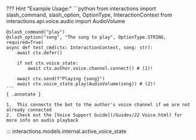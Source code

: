 ??? Hint "Example Usage:"
    ```python
    from interactions import slash_command, slash_option, OptionType, InteractionContext
    from interactions.api.voice.audio import AudioVolume


    @slash_command("play")
    @slash_option("song", "The song to play", OptionType.STRING, required=True)
    async def test_cmd(ctx: InteractionContext, song: str):
        await ctx.defer()

        if not ctx.voice_state:
            await ctx.author.voice.channel.connect() # (1)!

        await ctx.send(f"Playing {song}")
        await ctx.voice_state.play(AudioVolume(song)) # (2)!
    ```
    { .annotate }

    1.  This connects the bot to the author's voice channel if we are not already connected
    2.  Check out the [Voice Support Guide](/Guides/22 Voice.html) for more info on audio playback

::: interactions.models.internal.active_voice_state
